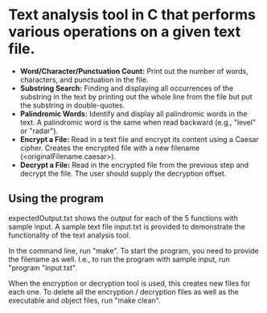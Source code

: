 # Text analysis tool in C that performs various operations on a given text file.

- **Word/Character/Punctuation Count:** Print out the number of words, characters, and punctuation in the file. 
- **Substring Search:** Finding and displaying all occurrences of the substring in the text by printing out the whole line from the file but put the substring in double-quotes. 
- **Palindromic Words:** Identify and display all palindromic words in the text. A palindromic word is the same when read backward (e.g., "level" or "radar").
- **Encrypt a File:** Read in a text file and encrypt its content using a Caesar cipher. Creates the encrypted file with a new filename (<originalFilename.caesar>).
- **Decrypt a File:** Read in the encrypted file from the previous step and decrypt the file. The user should supply the decryption offset.

## Using the program

expectedOutput.txt shows the output for each of the 5 functions with sample input.
A sample text file input.txt is provided to demonstrate the functionality of the text analysis tool. 

In the command line, run "make". To start the program, you need to provide the filename as well. 
I.e., to run the program with sample input, run "program "input.txt". 

When the encryption or decryption tool is used, this creates new files for each one. 
To delete all the encryption / decryption files as well as the executable and object files, run "make clean".
